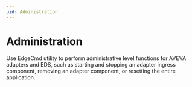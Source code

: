 ```yaml
---
uid: Administration
---
```


# Administration

Use EdgeCmd utility to perform administrative level functions for AVEVA adapters and EDS, such as starting and stopping an adapter ingress component, removing an adapter component, or resetting the entire application.

